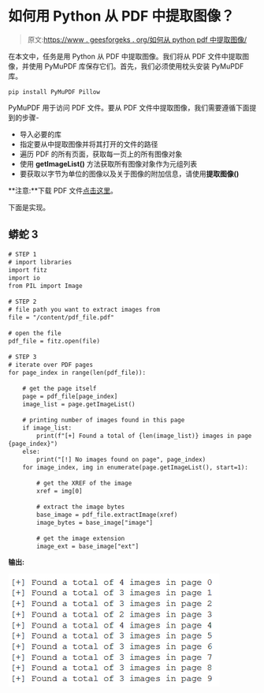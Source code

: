# 如何用 Python 从 PDF 中提取图像？

> 原文:[https://www . geesforgeks . org/如何从 python pdf 中提取图像/](https://www.geeksforgeeks.org/how-to-extract-images-from-pdf-in-python/)

在本文中，任务是用 Python 从 PDF 中提取图像。我们将从 PDF 文件中提取图像，并使用 PyMuPDF 库保存它们。首先，我们必须使用枕头安装 PyMuPDF 库。

```
pip install PyMuPDF Pillow
```

PyMuPDF 用于访问 PDF 文件。要从 PDF 文件中提取图像，我们需要遵循下面提到的步骤-

*   导入必要的库
*   指定要从中提取图像并将其打开的文件的路径
*   遍历 PDF 的所有页面，获取每一页上的所有图像对象
*   使用 **getImageList()** 方法获取所有图像对象作为元组列表
*   要获取以字节为单位的图像以及关于图像的附加信息，请使用**提取图像()**

**注意:**下载 PDF 文件[点击这里](http://zsi.tech.us.edu.pl/~nowak/bien/BIEN_introduction.pdf)。

下面是实现。

## 蟒蛇 3

```
# STEP 1
# import libraries
import fitz
import io
from PIL import Image

# STEP 2
# file path you want to extract images from
file = "/content/pdf_file.pdf"

# open the file
pdf_file = fitz.open(file)

# STEP 3
# iterate over PDF pages
for page_index in range(len(pdf_file)):

    # get the page itself
    page = pdf_file[page_index]
    image_list = page.getImageList()

    # printing number of images found in this page
    if image_list:
        print(f"[+] Found a total of {len(image_list)} images in page {page_index}")
    else:
        print("[!] No images found on page", page_index)
    for image_index, img in enumerate(page.getImageList(), start=1):

        # get the XREF of the image
        xref = img[0]

        # extract the image bytes
        base_image = pdf_file.extractImage(xref)
        image_bytes = base_image["image"]

        # get the image extension
        image_ext = base_image["ext"]
```

**输出:**

![](img/d635fdc5c40341f1e1b322be9f2b6278.png)